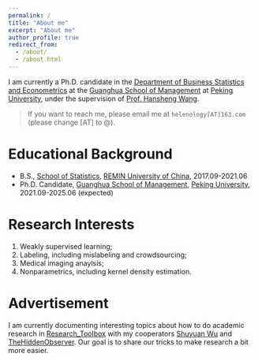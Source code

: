 ```yaml
---
permalink: /
title: "About me"
excerpt: "About me"
author_profile: true
redirect_from: 
  - /about/
  - /about.html
---
```


I am currently a Ph.D. candidate in the [Department of Business Statistics and Econometrics](https://en.gsm.pku.edu.cn/statistic/) at the [Guanghua School of Management](https://en.gsm.pku.edu.cn/) at [Peking University](https://english.pku.edu.cn/), under the supervision of [Prof. Hansheng Wang](https://en.gsm.pku.edu.cn/faculty/hansheng/). 


> If you want to reach me, please email me at `helenology[AT]163.com` (please change [AT] to @).


Educational Background
======
- B.S., [School of Statistics](http://stat.ruc.edu.cn/), [REMIN University of China](https://www.ruc.edu.cn/), 2017.09-2021.06
- Ph.D. Candidate, [Guanghua School of Management](https://en.gsm.pku.edu.cn/), [Peking University](https://english.pku.edu.cn/), 2021.09-2025.06 (expected)


Research Interests
======
1. Weakly supervised learning;
2. Labeling, including mislabeling and crowdsourcing;
3. Medical imaging anaylsis;
4. Nonparametrics, including kernel density estimation.


Advertisement
======
I am currently documenting interesting topics about how to do academic research in [Research_Toolbox](https://github.com/Helenology/Research_Toolbox) with my cooperators [Shuyuan Wu](https://github.com/shuyuanwu) and [
TheHiddenObserver](https://github.com/TheHiddenObserver). Our goal is to share our tricks to make research a bit more easier.